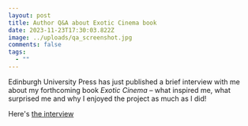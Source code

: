 ```yaml
---
layout: post
title: Author Q&A about Exotic Cinema book
date: 2023-11-23T17:30:03.822Z
image: ../uploads/qa_screenshot.jpg
comments: false
tags:
  - ""
---
```

Edinburgh University Press has just published a brief interview with me about my forthcoming book *Exotic Cinema* – what inspired me, what surprised me and why I enjoyed the project as much as I did! 

Here's [the interview](https://euppublishingblog.com/2023/11/21/daniela-berghahn-on-exotic-cinema/?fbclid=IwAR0cbFRB_eb6Ss72EOnZHLKCwWR-71t3UmT8EUECDCMlbf5d7Gr5KkwA2mY)